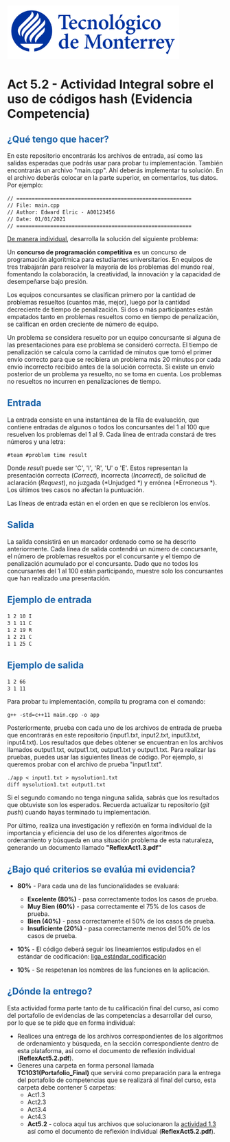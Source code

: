 ![Tec de Monterrey](images/logotecmty.png)
# Act 5.2 - Actividad Integral sobre el uso de códigos hash (Evidencia Competencia)

## <span style="color: rgb(26, 99, 169);">¿Qué tengo que hacer?</span>
En este repositorio encontrarás los archivos de entrada, así como las salidas esperadas que podrás usar para probar tu implementación. También encontrarás un archivo "main.cpp". Ahí deberás implementar tu solución. En el archivo deberás colocar en la parte superior, en comentarios, tus datos. Por ejemplo:
```
// =========================================================
// File: main.cpp
// Author: Edward Elric - A00123456
// Date: 01/01/2021
// =========================================================
```
<span style="text-decoration: underline;">De manera individual</span>, desarrolla la solución del siguiente problema:

Un **concurso de programación competitiva** es un concurso de programación algorítmica para estudiantes universitarios. En equipos de tres trabajarán para resolver la mayoría de los problemas del mundo real, fomentando la colaboración, la creatividad, la innovación y la capacidad de desempeñarse bajo presión. 

Los equipos concursantes se clasifican primero por la cantidad de problemas resueltos (cuantos más, mejor), luego por la cantidad decreciente de tiempo de penalización. Si dos o más participantes están empatados tanto en problemas resueltos como en tiempo de penalización, se califican en orden creciente de número de equipo.

Un problema se considera resuelto por un equipo concursante si alguna de las presentaciones para ese problema se consideró correcta. El tiempo de penalización se calcula como la cantidad de minutos que tomó el primer envío correcto para que se recibiera un problema más 20 minutos por cada envío incorrecto recibido antes de la solución correcta. Si existe un envío posterior de un problema ya resuelto, no se toma en cuenta. Los problemas no resueltos no incurren en penalizaciones de tiempo.

## <span style="color: rgb(26, 99, 169);">**Entrada**</span>
La entrada consiste en una instantánea de la fila de evaluación, que contiene entradas de algunos o todos los concursantes del 1 al 100 que resuelven los problemas del 1 al 9. Cada línea de entrada constará de tres números y una letra:
```
#team #problem time result
```
Donde *result* puede ser 'C', 'I', 'R', 'U' o 'E'. Estos representan la presentación correcta (*Correct*), incorrecta (*Incorrect*), de solicitud de aclaración (*Request*), no juzgada (*Unjudged *) y errónea (*Erroneous *). Los últimos tres casos no afectan la puntuación.

Las líneas de entrada están en el orden en que se recibieron los envíos.

## <span style="color: rgb(26, 99, 169);">**Salida**</span>
La salida consistirá en un marcador ordenado como se ha descrito anteriormente. Cada línea de salida contendrá un número de concursante, el número de problemas resueltos por el concursante y el tiempo de penalización acumulado por el concursante. Dado que no todos los concursantes del 1 al 100 están participando, muestre solo los concursantes que han realizado una presentación.

## <span style="color: rgb(26, 99, 169);">**Ejemplo de entrada**</span>
```
1 2 10 I
3 1 11 C
1 2 19 R
1 2 21 C
1 1 25 C
```

## <span style="color: rgb(26, 99, 169);">**Ejemplo de salida**</span>
```
1 2 66
3 1 11
```

Para probar tu implementación, compila tu programa con el comando:
```
g++ -std=c++11 main.cpp -o app
```
Posteriormente, prueba con cada uno de los archivos de entrada de prueba que encontrarás en este repositorio (input1.txt, input2.txt, input3.txt, input4.txt). Los resultados que debes obtener se encuentran en los archivos llamados output1.txt, output1.txt, output1.txt y output1.txt. Para realizar las pruebas, puedes usar las siguientes líneas de código. Por ejemplo, si queremos probar con el archivo de prueba "input1.txt".
```
./app < input1.txt > mysolution1.txt
diff mysolution1.txt output1.txt
```
Si el segundo comando no tenga ninguna salida, sabrás que los resultados que obtuviste son los esperados. Recuerda actualizar tu repositorio (*git push*) cuando hayas terminado tu implementación.

Por último, realiza una investigación y reflexión en forma individual de la importancia y eficiencia del uso de los diferentes algoritmos de ordenamiento y búsqueda en una situación problema de esta naturaleza, generando un documento llamado **"ReflexAct1.3.pdf"**

## <span style="color: rgb(26, 99, 169);">**¿Bajo qué criterios se evalúa mi evidencia?**</span>

- **80%** - Para cada una de las funcionalidades se evaluará:

    - **Excelente (80%)** - pasa correctamente todos los casos de prueba.
    - **Muy Bien (60%)** - pasa correctamente el 75% de los casos de prueba.
    - **Bien (40%)** - pasa correctamente el 50% de los casos de prueba.
    - **Insuficiente (20%)** - pasa correctamente menos del 50% de los casos de prueba.


- **10%** - El código deberá seguir los lineamientos estipulados en el estándar de codificación: <span class="instructure_file_holder link_holder">[liga_estándar_codificación](estandar.pdf)</span>
- **10%** - Se respetenan los nombres de las funciones en la aplicación.

## <span style="color: rgb(26, 99, 169);">**¿Dónde la entrego?**</span>
Esta actividad forma parte tanto de tu calificación final del curso, así como del portafolio de evidencias de las competencias a desarrollar del curso, por lo que se te pide que en forma individual:
* Realices una entrega de  los archivos correspondientes de los algoritmos de ordenamiento y búsqueda, en la sección correspondiente dentro de esta plataforma, así como el documento de reflexión individual (**ReflexAct5.2.pdf**).
* Generes una carpeta en forma personal llamada **TC1031(Portafolio_Final)** que servirá como preparación para la entrega del portafolio de competencias que se realizará al final del curso, esta carpeta debe contener 5 carpetas:
    * Act1.3
    * Act2.3
    * Act3.4
    * Act4.3
    * **Act5.2** - coloca aquí tus archivos que solucionaron la <span style="text-decoration: underline;">actividad 1.3</span> así como el documento de reflexión individual (**ReflexAct5.2.pdf**).
